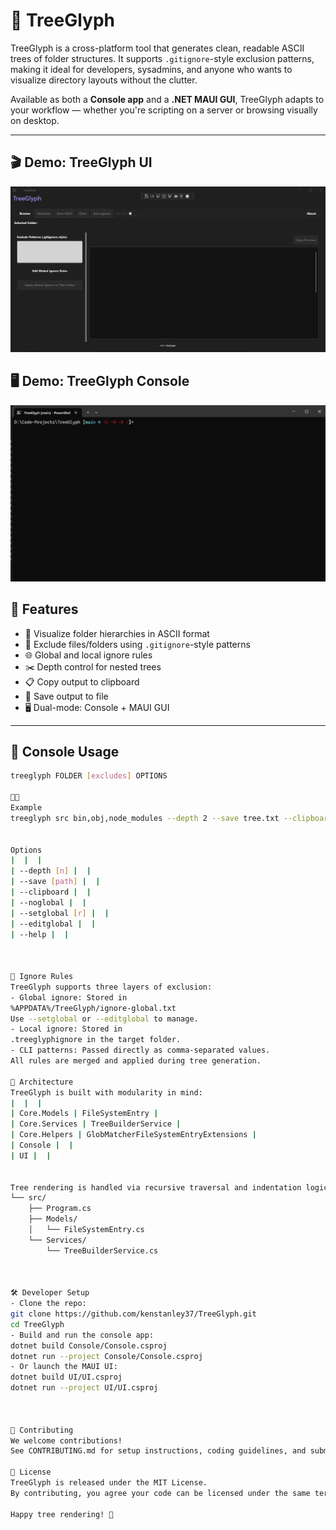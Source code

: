 # 🌳 TreeGlyph

TreeGlyph is a cross-platform tool that generates clean, readable ASCII trees of folder structures. It supports `.gitignore`-style exclusion patterns, making it ideal for developers, sysadmins, and anyone who wants to visualize directory layouts without the clutter.

Available as both a **Console app** and a **.NET MAUI GUI**, TreeGlyph adapts to your workflow — whether you're scripting on a server or browsing visually on desktop.

---

## 🎬 Demo: TreeGlyph UI

![TreeGlyph UI Demo](assets/treeglyph-ui.gif)

## 🖥️ Demo: TreeGlyph Console

![TreeGlyph Console Demo](assets/treeglyph-console.gif)


## 🚀 Features

- 📁 Visualize folder hierarchies in ASCII format
- 🧹 Exclude files/folders using `.gitignore`-style patterns
- 🌐 Global and local ignore rules
- ✂️ Depth control for nested trees
- 📋 Copy output to clipboard
- 💾 Save output to file
- 🖥️ Dual-mode: Console + MAUI GUI

---

## 🧪 Console Usage

```bash
treeglyph FOLDER [excludes] OPTIONS


Example
treeglyph src bin,obj,node_modules --depth 2 --save tree.txt --clipboard


Options
|  |  | 
| --depth [n] |  | 
| --save [path] |  | 
| --clipboard |  | 
| --noglobal |  | 
| --setglobal [r] |  | 
| --editglobal |  | 
| --help |  | 



📁 Ignore Rules
TreeGlyph supports three layers of exclusion:
- Global ignore: Stored in
%APPDATA%/TreeGlyph/ignore-global.txt
Use --setglobal or --editglobal to manage.
- Local ignore: Stored in
.treeglyphignore in the target folder.
- CLI patterns: Passed directly as comma-separated values.
All rules are merged and applied during tree generation.

🧩 Architecture
TreeGlyph is built with modularity in mind:
|  |  | 
| Core.Models | FileSystemEntry | 
| Core.Services | TreeBuilderService | 
| Core.Helpers | GlobMatcherFileSystemEntryExtensions | 
| Console |  | 
| UI |  | 


Tree rendering is handled via recursive traversal and indentation logic, producing output like:
└── src/
    ├── Program.cs
    ├── Models/
    │   └── FileSystemEntry.cs
    └── Services/
        └── TreeBuilderService.cs



🛠 Developer Setup
- Clone the repo:
git clone https://github.com/kenstanley37/TreeGlyph.git
cd TreeGlyph
- Build and run the console app:
dotnet build Console/Console.csproj
dotnet run --project Console/Console.csproj
- Or launch the MAUI UI:
dotnet build UI/UI.csproj
dotnet run --project UI/UI.csproj



🤝 Contributing
We welcome contributions!
See CONTRIBUTING.md for setup instructions, coding guidelines, and submission tips.

📄 License
TreeGlyph is released under the MIT License.
By contributing, you agree your code can be licensed under the same terms.

Happy tree rendering! 🌲
